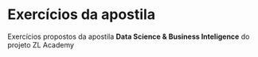# Exercícios da apostila
Exercícios propostos da apostila **Data Science & Business Inteligence** do projeto ZL Academy